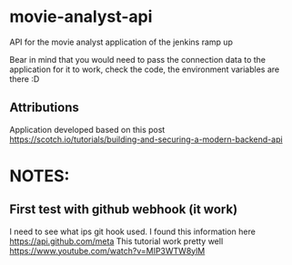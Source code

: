 # movie-analyst-api
API for the movie analyst application of the jenkins ramp up


Bear in mind that you would need to pass the connection data to the application for it to work, check the code, the environment variables are there :D

## Attributions
Application developed based on this post https://scotch.io/tutorials/building-and-securing-a-modern-backend-api


# NOTES:

## First test with github webhook (it work)

I need to see what ips git hook used. I found this information here https://api.github.com/meta
This tutorial work pretty well https://www.youtube.com/watch?v=MIP3WTW8ylM 